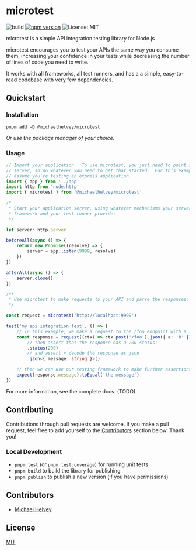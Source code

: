 # microtest

![build](https://github.com/michaelhelvey/microtest/actions/workflows/nodejs.yml/badge.svg)
[![npm version](https://badge.fury.io/js/%40michaelhelvey%2Fmicrotest.svg)](https://badge.fury.io/js/%40michaelhelvey%2Fmicrotest)
![License: MIT](https://img.shields.io/badge/License-MIT-blue.svg)

microtest is a simple API integration testing library for Node.js

microtest encourages you to test your APIs the same way you consume them,
increasing your confidence in your tests while decreasing the number of lines of
code you need to write.

It works with all frameworks, all test runners, and has a a simple, easy-to-read
codebase with very few dependencies.

## Quickstart

### Installation

```shell
pnpm add -D @michaelhelvey/microtest
```

_Or use the package manager of your choice._

### Usage

```ts
// Import your application.  To use microtest, you just need to point it at a
// server, so do whatever you need to get that started.  For this example, we'll
// assume you're testing an express application.
import { app } from '../app'
import http from 'node:http'
import { microtest } from '@michaelhelvey/microtest'

/*
 * Start your application server, using whatever mechanisms your server
 * framework and your test runner provide:
 */

let server: http.Server

beforeAll(async () => {
	return new Promise((resolve) => {
		server = app.listen(9999, resolve)
	})
})

afterAll(async () => {
	server.close()
})

/**
 * Use microtest to make requests to your API and parse the responses:
 */

const request = microtest('http://localhost:9999')

test('my api integration test', () => {
	// In this example, we make a request to the /foo endpoint with a JSON payload
	const response = request((ctx) => ctx.post('/foo').json({ a: 'b' }))
		// then assert that the response has a 200 status:
		.status(200)
		// and assert + decode the response as json
		.json<{ message: string }>()

	// then we can use our testing framework to make further assertions
	expect(response.message).toEqual('the message')
})
```

For more information, see the complete docs. (TODO)

## Contributing

Contributions through pull requests are welcome. If you make a pull request,
feel free to add yourself to the [Contributors](#contributors) section below.
Thank you!

### Local Development

-   `pnpm test` (or `pnpm test:coverage`) for running unit tests
-   `pnpm build` to build the library for publishing
-   `pnpm publish` to publish a new version (if you have permissions)

## Contributors

-   [Michael Helvey](https://michaelhelvey.dev)

## License

[MIT](./LICENSE.md)
